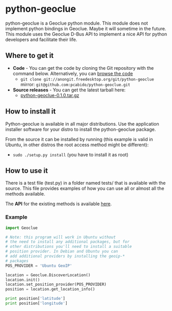 # python-geoclue

python-geoclue is a Geoclue python module. This module does not
implement python bindings in Geoclue. Maybe it will sometime in the
future.  
This module uses the Geoclue D-Bus API to implement a nice API for
python developers and facilitate their life.  

## Where to get it

- **Code** - You can get the code by cloning the Git repository with
  the command below. Alternatively, you can [browse the
  code](http://cgit.freedesktop.org/python-geoclue/)
  - `git clone git://anongit.freedesktop.org/git/python-geoclue`   
    mirror: `git@github.com:pcabido/python-geoclue.git`
- **Source releases** - You can get the latest tarball here:
  - [python-geoclue-0.1.0.tar.gz](http://www.paulocabido.com/soc/python-geoclue/python-geoclue-0.1.0.tar.gz)

## How to install it

Python-geoclue is available in all major distributions. Use the
application installer software for your distro to install the
python-geoclue package.

From the source it can be installed by running (this example is valid in
Ubuntu, in other distros the root access method might be different):

- `sudo ./setup.py install` (you have to install it as root)

## How to use it

There is a test file (test.py) in a folder named tests/ that is
available with the source. This file provides examples of how you can
use all or almost all the methods available.

The **API** for the existing methods is available
[here](http://www.paulocabido.com/soc/python-geoclue/docs/Geoclue.Base.DiscoverLocation-class.html).

### Example

```python
import Geoclue

# Note: this program will work in Ubuntu without
# the need to install any additional packages, but for 
# other distributions you'll need to install a suitable
# position provider. In Debian and Ubuntu you can
# add additional providers by installing the geoip-*
# packages
POS_PROVIDER = 'Ubuntu GeoIP'

location = Geoclue.DiscoverLocation()
location.init()
location.set_position_provider(POS_PROVIDER)
position = location.get_location_info()

print position['latitude']
print position['longitude']
```

